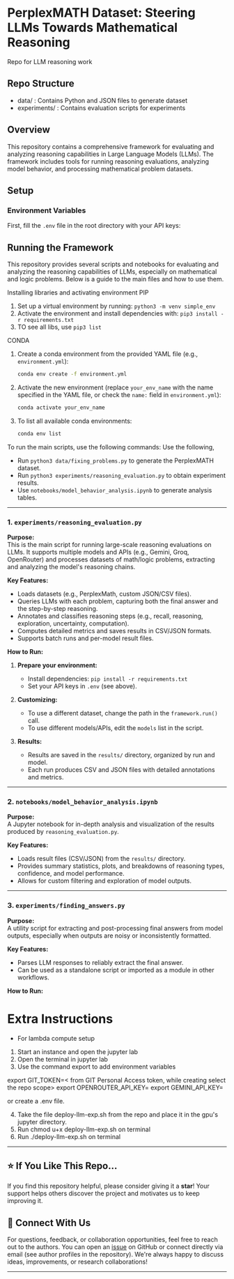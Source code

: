 # PerplexMATH Dataset: Steering LLMs Towards Mathematical Reasoning
Repo for LLM reasoning work

## Repo Structure
- data/ : Contains Python and JSON files to generate dataset
- experiments/ : Contains evaluation scripts for experiments

## Overview

This repository contains a comprehensive framework for evaluating and analyzing reasoning capabilities in Large Language Models (LLMs). The framework includes tools for running reasoning evaluations, analyzing model behavior, and processing mathematical problem datasets.

## Setup

### Environment Variables
First, fill the `.env` file in the root directory with your API keys:

## Running the Framework

This repository provides several scripts and notebooks for evaluating and analyzing the reasoning capabilities of LLMs, especially on mathematical and logic problems. Below is a guide to the main files and how to use them.

Installing libraries and activating environment
PIP
1. Set up a virtual environment by running: `python3 -m venv simple_env`
2. Activate the environment and install dependencies with: `pip3 install -r requirements.txt`
3. TO see all libs, use `pip3 list`

CONDA
1. Create a conda environment from the provided YAML file (e.g., `environment.yml`):
   ```bash
   conda env create -f environment.yml
   ```

2. Activate the new environment (replace `your_env_name` with the name specified in the YAML file, or check the `name:` field in `environment.yml`):
   ```bash
   conda activate your_env_name
   ```

3. To list all available conda environments:
   ```bash
   conda env list
   ```

To run the main scripts, use the following commands:
Use the following,

- Run `python3 data/fixing_problems.py` to generate the PerplexMATH dataset.
- Run `python3 experiments/reasoning_evaluation.py` to obtain experiment results.
- Use `notebooks/model_behavior_analysis.ipynb` to generate analysis tables.

---

### 1. `experiments/reasoning_evaluation.py`

**Purpose:**  
This is the main script for running large-scale reasoning evaluations on LLMs. It supports multiple models and APIs (e.g., Gemini, Groq, OpenRouter) and processes datasets of math/logic problems, extracting and analyzing the model's reasoning chains.

**Key Features:**
- Loads datasets (e.g., PerplexMath, custom JSON/CSV files).
- Queries LLMs with each problem, capturing both the final answer and the step-by-step reasoning.
- Annotates and classifies reasoning steps (e.g., recall, reasoning, exploration, uncertainty, computation).
- Computes detailed metrics and saves results in CSV/JSON formats.
- Supports batch runs and per-model result files.

**How to Run:**
1. **Prepare your environment:**
   - Install dependencies: `pip install -r requirements.txt`
   - Set your API keys in `.env` (see above).

3. **Customizing:**
   - To use a different dataset, change the path in the `framework.run()` call.
   - To use different models/APIs, edit the `models` list in the script.

4. **Results:**
   - Results are saved in the `results/` directory, organized by run and model.
   - Each run produces CSV and JSON files with detailed annotations and metrics.

---

### 2. `notebooks/model_behavior_analysis.ipynb`

**Purpose:**  
A Jupyter notebook for in-depth analysis and visualization of the results produced by `reasoning_evaluation.py`.

**Key Features:**
- Loads result files (CSV/JSON) from the `results/` directory.
- Provides summary statistics, plots, and breakdowns of reasoning types, confidence, and model performance.
- Allows for custom filtering and exploration of model outputs.

---

### 3. `experiments/finding_answers.py`

**Purpose:**  
A utility script for extracting and post-processing final answers from model outputs, especially when outputs are noisy or inconsistently formatted.

**Key Features:**
- Parses LLM responses to reliably extract the final answer.
- Can be used as a standalone script or imported as a module in other workflows.

**How to Run:**








# Extra Instructions

- For lambda compute setup
1. Start an instance and open the jupyter lab
2. Open the terminal in jupyter lab
3. Use the command export to add environment variables

export GIT_TOKEN=< from GIT Personal Access token, while creating select the repo scope>
export OPENROUTER_API_KEY=<from openrouter.com API>
export GEMINI_API_KEY=<from google ai studio>

or create a .env file.

4. Take the file deploy-llm-exp.sh from the repo and place it in the gpu's jupyter directory.
5. Run chmod u+x deploy-llm-exp.sh on terminal
6. Run ./deploy-llm-exp.sh on terminal



---

## ⭐️ If You Like This Repo...

If you find this repository helpful, please consider giving it a **star**! Your support helps others discover the project and motivates us to keep improving it.

## 🤝 Connect With Us

For questions, feedback, or collaboration opportunities, feel free to reach out to the authors. You can open an [issue](https://github.com/your-repo/issues) on GitHub or connect directly via email (see author profiles in the repository). We're always happy to discuss ideas, improvements, or research collaborations!

---
